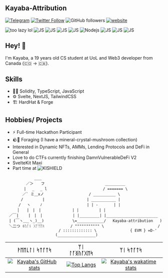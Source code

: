 ## **Kayaba-Attribution**

[![Telegram](https://img.shields.io/badge/Telegram-2CA5E0?style=flat-square&logo=telegram&logoColor=white)](https://t.me/Kayaba_Attribution)
[![Twitter Follow](https://img.shields.io/twitter/follow/JuanDavidGV_KA?label=Follow)](https://twitter.com/intent/follow?screen_name=JuanDavidGV_KA)
![GitHub followers](https://img.shields.io/github/followers/Kayaba-Attribution?label=Follow&style=social)
[![website](https://img.shields.io/badge/Website-46a2f1.svg?&style=flat-square&logo=Google-Chrome&logoColor=white&link=https://www.kayaba-attribution.dev/)](https://www.kayaba-attribution.dev/)
<p>
  <img alt="too lazy lol" src="https://img.shields.io/badge/Solidity-2F3134?style=for-the-badge&logo=solidity&logoColor=white" />
  <img alt="JS" src="https://img.shields.io/badge/Svelte-4A4A55?style=for-the-badge&logo=svelte&logoColor=FF3E00" />
  <img alt="JS" src="https://img.shields.io/badge/hardhat-F7DF1E?style=for-the-badge&logo=hardhat&logoColor=FF3E00" />
  <img alt="JS" src="https://img.shields.io/badge/TypeScript-007ACC?style=for-the-badge&logo=typescript&logoColor=white" />
  <img alt="JS" src="https://img.shields.io/badge/Ethereum-3C3C3D?style=for-the-badge&logo=Ethereum&logoColor=white" />
  <img alt="Nodejs" src="https://img.shields.io/badge/Node.js-43853D?style=for-the-badge&logo=node.js&logoColor=white" />
  <img alt="JS" src="https://img.shields.io/badge/JavaScript-323330?style=for-the-badge&logo=javascript&logoColor=F7DF1E" />
  <img alt="JS" src="https://img.shields.io/badge/Python-14354C?style=for-the-badge&logo=python&logoColor=white" />
  <img alt="JS" src="https://img.shields.io/badge/tailwindcss-%2338B2AC.svg?style=for-the-badge&logo=tailwind-css&logoColor=white" />
</p>

## Hey! 👋
I'm Kayaba, a 19 years old CS student at UoL and Web3 developer from Canada (🇨🇴 -> 🇨🇦).

## Skills
- 👨‍💻 Solidity, TypeScript, JavaScript
- ⚙️ Svelte, NextJS, TailwindCSS
- 🏗️ HardHat & Forge

## Hobbies/ Projects
- ⚡ Full-time Hackathon Participant
- 🪨🍄 Foraging (I have a mineral-crystal-mushroom collection)
- Interested in Dynamic NFTs, AMMs, Lending Protocols and DeFi in General
- Love to do CTFs currently finishing DamnVulnerableDeFi V2
- SvelteKit Maxi
- Part time at ![KISHIELD](https://www.kishield.com/)

```
 ⠀⠀⠀⠀⠀⠀⠀⠀ ⠀＿＿                          
　　　　 　／＞　　フ⠀⠀⠀⠀⠀⠀⠀   ⠀⠀⠀⠀⠀⠀⠀       _________       
　　　　　| 　_　 _ l⠀⠀⠀⠀⠀⠀⠀   ⠀⠀⠀⠀⠀⠀⠀     / ======= \  
　 　　　／` ミ＿xノ⠀⠀⠀⠀⠀⠀⠀   ⠀⠀⠀⠀⠀⠀⠀/ __________ \    
　　 　 /　　　 　 |⠀⠀⠀⠀⠀⠀⠀   ⠀⠀⠀⠀⠀⠀| ___________ |  
　　　 /　 ヽ　　 ﾉ⠀⠀⠀⠀⠀⠀⠀   ⠀⠀⠀⠀⠀⠀⠀| | -       | |  
　 　 │　　|　|　|⠀⠀⠀⠀⠀⠀⠀   ⠀⠀| |         | |  
　／￣|　　 |　|　| ⠀⠀⠀⠀⠀⠀⠀    | |_________| |_______________________    
　| (￣ヽ＿_ヽ_)__)⠀⠀⠀⠀⠀⠀⠀   ⠀\=____________/   Kayaba-attribution   )     
　＼二つ ᛄᚢᚪᚾ ᚷᚩᛘᛖᛋ⠀⠀⠀⠀⠀⠀⠀   / """"""""""" \                        /  
⠀⠀   ⠀⠀⠀⠀⠀⠀⠀  ⠀⠀   ⠀⠀/ ::::::::::::: \               { EVM } =D-'  
⠀⠀   ⠀⠀⠀⠀⠀⠀⠀  ⠀⠀    (_________________)  
```


| ᚹᛖᛖᚳᛚᛁ ᛋᛏᚪᛏᛋ | ᛘᛁ ᛚᚪᛝᚢᚪᚷᛖᛋ     | ᛘᛁ ᛋᛏᚪᛏᛋ |
|    :----:   |          :---: | :---: |
| [![Kayaba's GitHub stats](https://github-readme-stats.vercel.app/api?username=kayaba-attribution&count_private=true&show_icons=true&theme=dark)](https://github.com/anuraghazra/github-readme-stats)       | [![Top Langs](https://github-readme-stats.vercel.app/api/top-langs/?username=Kayaba-Attribution&layout=compact)](https://github.com/anuraghazra/github-readme-stats)   | [![Kayaba's wakatime stats](https://github-readme-stats.vercel.app/api/wakatime?username=Kayaba_Attribution)](https://github.com/anuraghazra/github-readme-stats) |


<!--START_SECTION:waka-->
<!--END_SECTION:waka-->


